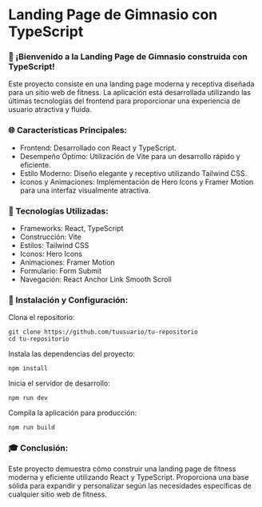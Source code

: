 # Landing Page de Gimnasio con TypeScript
### 🚀 ¡Bienvenido a la Landing Page de Gimnasio construida con TypeScript!

Este proyecto consiste en una landing page moderna y receptiva diseñada para un sitio web de fitness. La aplicación está desarrollada utilizando las últimas tecnologías del frontend para proporcionar una experiencia de usuario atractiva y fluida.

### 🌐 Características Principales:

- Frontend: Desarrollado con React y TypeScript.
- Desempeño Óptimo: Utilización de Vite para un desarrollo rápido y eficiente.
- Estilo Moderno: Diseño elegante y receptivo utilizando Tailwind CSS.
- Iconos y Animaciones: Implementación de Hero Icons y Framer Motion para una interfaz visualmente atractiva.

### 📌 Tecnologías Utilizadas:

- Frameworks: React, TypeScript
- Construcción: Vite
- Estilos: Tailwind CSS
- Iconos: Hero Icons
- Animaciones: Framer Motion
- Formulario: Form Submit
- Navegación: React Anchor Link Smooth Scroll

### 🔧 Instalación y Configuración:

Clona el repositorio:

```
git clone https://github.com/tuusuario/tu-repositorio
cd tu-repositorio
```
Instala las dependencias del proyecto:

```
npm install
```

Inicia el servidor de desarrollo:

```
npm run dev
```

Compila la aplicación para producción:

```
npm run build
```

### 🎓 Conclusión:

Este proyecto demuestra cómo construir una landing page de fitness moderna y eficiente utilizando React y TypeScript. Proporciona una base sólida para expandir y personalizar según las necesidades específicas de cualquier sitio web de fitness.
